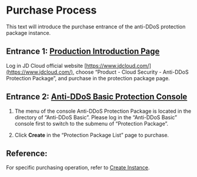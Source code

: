 # Purchase Process

This text will introduce the purchase entrance of the anti-DDoS protection package instance.

## Entrance 1: [Production Introduction Page](https://www.jdcloud.com/products/anti-ddos-protection-package)
Log in JD Cloud official website [https://www.jdcloud.com/](https://www.jdcloud.com/), choose “Product - Cloud Security - Anti-DDoS Protection Package”, and purchase in the protection package page.


## Entrance 2: [Anti-DDoS Basic Protection Console](https://antiddos-console.jdcloud.com/gz/ddos/base-ip-list)

1. The menu of the console Anti-DDoS Protection Package is located in the directory of “Anti-DDoS Basic”. Please log in the “Anti-DDoS Basic” console first to switch to the submenu  of “Protection Package”.

2. Click **Create** in the “Protection Package List” page to purchase.


## Reference:
For specific purchasing operation, refer to [Create Instance](../Getting-Started/Create-Instance.md).
